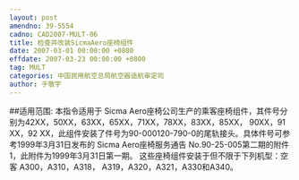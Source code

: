```yaml
---
layout: post
amendno: 39-5554
cadno: CAD2007-MULT-06
title: 检查并改装SicmaAero座椅组件
date: 2007-03-01 00:00:00 +0800
effdate: 2007-03-23 00:00:00 +0800
tag: MULT
categories: 中国民用航空总局航空器适航审定司
author: 于敬宇
---
```


##适用范围:
本指令适用于 Sicma Aero座椅公司生产的乘客座椅组件，其件号分别为42XX，50XX，63XX，65XX，71XX，78XX，83XX，85XX， 90XX，91 XX，92 XX，此组件安装了件号为90-000120-790-0的尾轨接头。具体件号可参考1999年3月31日发布的 Sicma Aero座椅服务通告 No.90-25-005第二期的附件1，此附件为1999年3月31日第一期。
这些座椅组件安装于但不限于下列机型：空客 A300，A310，A318， A319，A320，A321，A330和A340。

